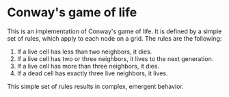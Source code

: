 # Conway's game of life

This is an implementation of Conway's game of life. It is defined by a simple set of rules, which apply to each node on a grid. The rules are the following:

1. If a live cell has less than two neighbors, it dies.
2. If a live cell has two or three neighbors, it lives to the next generation.
3. If a live cell has more than three neighbors, it dies.
4. If a dead cell has exactly three live neighbors, it lives.

This simple set of rules results in complex, emergent behavior.
